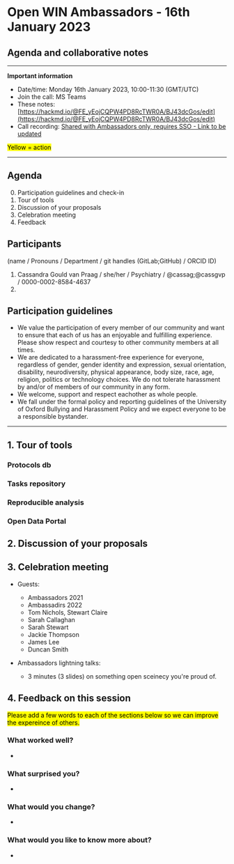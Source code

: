 # Open WIN Ambassadors - 16th January 2023
## Agenda and collaborative notes

-----

**Important information**

- Date/time: Monday 16th January 2023, 10:00-11:30 (GMT/UTC)
- Join the call: MS Teams
- These notes: [https://hackmd.io/@FE_yEojCQPW4PD8RcTWR0A/BJ43dcGos/edit](https://hackmd.io/@FE_yEojCQPW4PD8RcTWR0A/BJ43dcGos/edit)
- Call recording: [Shared with Ambassadors only, requires SSO - Link to be updated](x)



<mark>Yellow = action</mark>


-----

## Agenda
0. Participation guidelines and check-in
1. Tour of tools
2. Discussion of your proposals
3. Celebration meeting
4. Feedback

## Participants
(name / Pronouns / Department / git handles (GitLab;GitHub) / ORCID ID)
1. Cassandra Gould van Praag / she/her / Psychiatry / @cassag;@cassgvp / 0000-0002-8584-4637
2. 
 
## Participation guidelines
- We value the participation of every member of our community and want to ensure that each of us has an enjoyable and fulfilling experience. Please show respect and courtesy to other community members at all times.
- We are dedicated to a harassment-free experience for everyone, regardless of gender, gender identity and expression, sexual orientation, disability, neurodiversity, physical appearance, body size, race, age, religion, politics or technology choices. We do not tolerate harassment by and/or of members of our community in any form.
- We welcome, support and respect eachother as whole people.
- We fall under the formal policy and reporting guidelines of the University of Oxford Bullying and Harassment Policy and we expect everyone to be a responsible bystander.

-----

## 1. Tour of tools
### Protocols db

### Tasks repository

### Reproducible analysis

### Open Data Portal


## 2. Discussion of your proposals


## 3. Celebration meeting
- Guests:
    - Ambassadors 2021
    - Ambassadirs 2022
    - Tom Nichols, Stewart Claire
    - Sarah Callaghan
    - Sarah Stewart
    - Jackie Thompson
    - James Lee
    - Duncan Smith

- Ambassadors lightning talks:
    - 3 minutes (3 slides) on something open sceinecy you're proud of.


## 4. Feedback on this session
<mark>Please add a few words to each of the sections below so we can improve the expereince of others.</mark>
### What worked well?
- 
### What surprised you?
- 
### What would you change?
- 
### What would you like to know more about?
- 

